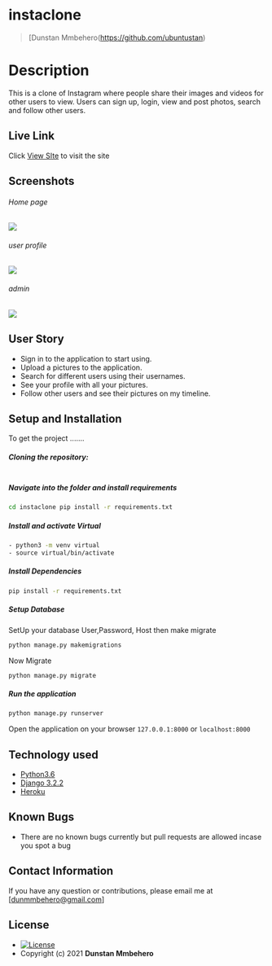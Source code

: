 # instaclone

>[Dunstan Mmbehero(https://github.com/ubuntustan)  
  
# Description  
This is a clone of  Instagram where people share their  images and videos for other users to view. 
Users can sign up, login, view and post photos, search and follow other users.
##  Live Link  
 Click [View SIte](https://stan-instaclone.herokuapp.com/)  to visit the site
  
## Screenshots 
###### Home page
<img src="https://raw.githubusercontent.com/ubuntustan/instaclone/master/static/images/readme3.png">

###### user profile

 <img src="https://raw.githubusercontent.com/ubuntustan/instaclone/master/static/images/readme5.png">

###### admin
 <img src="https://raw.githubusercontent.com/ubuntustan/instaclone/master/static/images/admin.png">

## User Story  
  
* Sign in to the application to start using.  
* Upload a pictures to the application. 
* Search for different users using their usernames.  
* See your profile with all your pictures.  
* Follow other users and see their pictures on my timeline.  
  

  
## Setup and Installation  
To get the project .......  
  
##### Cloning the repository:  
 ```bash 
 
```
##### Navigate into the folder and install requirements  
 ```bash 
cd instaclone pip install -r requirements.txt 
```
##### Install and activate Virtual  
 ```bash 
- python3 -m venv virtual 
- source virtual/bin/activate  
```  
##### Install Dependencies  
 ```bash 
 pip install -r requirements.txt 
```  
 ##### Setup Database  
  SetUp your database User,Password, Host then make migrate  
 ```bash 
python manage.py makemigrations 
 ``` 
 Now Migrate  
 ```bash 
 python manage.py migrate 
```
##### Run the application  
 ```bash 
 python manage.py runserver 
``` 

Open the application on your browser `127.0.0.1:8000`  or  `localhost:8000`
  
  
## Technology used  
  
* [Python3.6](https://www.python.org/)  
* [Django 3.2.2](https://docs.djangoproject.com/en/3.2/)  
* [Heroku](https://heroku.com)  
  
  
## Known Bugs  
* There are no known bugs currently but pull requests are allowed incase you spot a bug  
  
## Contact Information   
If you have any question or contributions, please email me at [dunmmbehero@gmail.com]  
  
## License 

* [![License](https://img.shields.io/packagist/l/loopline-systems/closeio-api-wrapper.svg)](https://github.com/ubuntustan/instaclone/blob/master/LICENSE)  
* Copyright (c) 2021 **Dunstan Mmbehero**